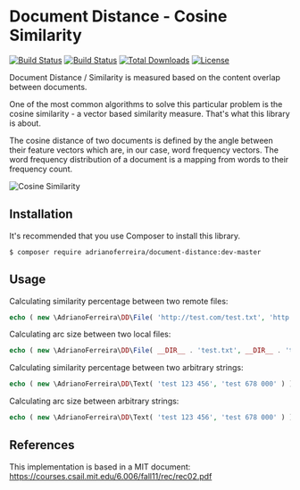 # Document Distance - Cosine Similarity

[![Build Status](https://travis-ci.org/adrianosferreira/document-distance.svg?branch=master)](https://travis-ci.org/adrianosferreira/document-distance)
[![Build Status](https://codecov.io/gh/adrianosferreira/document-distance/branch/master/graph/badge.svg)](https://codecov.io/gh/adrianosferreira/document-distance)
[![Total Downloads](https://poser.pugx.org/adrianoferreira/document-distance/downloads)](https://packagist.org/packages/adrianoferreira/document-distance)
[![License](https://poser.pugx.org/adrianoferreira/document-distance/license)](https://packagist.org/packages/adrianoferreira/document-distance)

Document Distance / Similarity is measured based on the content overlap between documents.

One of the most common algorithms to solve this particular problem is the cosine similarity - a vector based similarity measure. That's what this library is about.

The cosine distance of two documents is defined by the angle between their feature vectors which are, in our case, word frequency vectors. The word frequency distribution of a document is a mapping from words to their frequency count.

![Cosine Similarity](https://www.andrew.cmu.edu/course/15-121/labs/HW-4%20Document%20Distance/pix1.bmp)

## Installation

It's recommended that you use Composer to install this library.

```
$ composer require adrianoferreira/document-distance:dev-master
```

## Usage

Calculating similarity percentage between two remote files:

```php
echo ( new \AdrianoFerreira\DD\File( 'http://test.com/test.txt', 'http://test.com/test2.txt' ) )->getPercent();
```

Calculating arc size between two local files:

```php
echo ( new \AdrianoFerreira\DD\File( __DIR__ . 'test.txt', __DIR__ . 'test2.txt' ) )->getArcSize();
```

Calculating similarity percentage between two arbitrary strings:

```php
echo ( new \AdrianoFerreira\DD\Text( 'test 123 456', 'test 678 000' ) )->getPercent();
```

Calculating arc size between arbitrary strings:

```php
echo ( new \AdrianoFerreira\DD\Text( 'test 123 456', 'test 678 000' ) )->getArcSize();
```

## References
This implementation is based in a MIT document: https://courses.csail.mit.edu/6.006/fall11/rec/rec02.pdf
